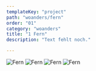 ```yaml
---
templateKey: "project"
path: "woanders/fern"
order: "01"
category: "woanders"
title: "1 Fern"
description: "Text fehlt noch."

---
```

![Fern](/img/fern_01.jpg)
![Fern](/img/fern_02.jpg)
![Fern](/img/fern_03.jpg)
![Fern](/img/fern_04.jpg)
